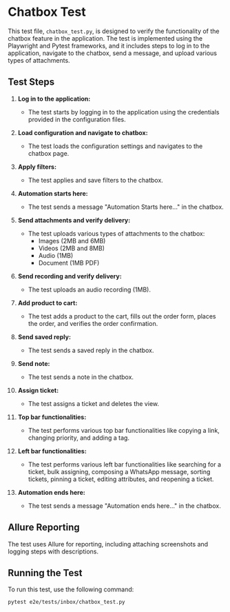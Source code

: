 # Chatbox Test

This test file, `chatbox_test.py`, is designed to verify the functionality of the chatbox feature in the application. The test is implemented using the Playwright and Pytest frameworks, and it includes steps to log in to the application, navigate to the chatbox, send a message, and upload various types of attachments.

## Test Steps

1. **Log in to the application:**
   - The test starts by logging in to the application using the credentials provided in the configuration files.

2. **Load configuration and navigate to chatbox:**
   - The test loads the configuration settings and navigates to the chatbox page.

3. **Apply filters:**
   - The test applies and save filters to the chatbox.

4. **Automation starts here:**
   - The test sends a message "Automation Starts here..." in the chatbox.

5. **Send attachments and verify delivery:**
   - The test uploads various types of attachments to the chatbox:
     - Images (2MB and 6MB)
     - Videos (2MB and 8MB)
     - Audio (1MB)
     - Document (1MB PDF)

6. **Send recording and verify delivery:**
   - The test uploads an audio recording (1MB).

7. **Add product to cart:**
   - The test adds a product to the cart, fills out the order form, places the order, and verifies the order confirmation.

8. **Send saved reply:**
   - The test sends a saved reply in the chatbox.

9. **Send note:**
   - The test sends a note in the chatbox.

10. **Assign ticket:**
    - The test assigns a ticket and deletes the view.

11. **Top bar functionalities:**
    - The test performs various top bar functionalities like copying a link, changing priority, and adding a tag.

12. **Left bar functionalities:**
    - The test performs various left bar functionalities like searching for a ticket, bulk assigning, composing a WhatsApp message, sorting tickets, pinning a ticket, editing attributes, and reopening a ticket.

13. **Automation ends here:**
    - The test sends a message "Automation ends here..." in the chatbox.

## Allure Reporting

The test uses Allure for reporting, including attaching screenshots and logging steps with descriptions.

## Running the Test

To run this test, use the following command:

```bash
pytest e2e/tests/inbox/chatbox_test.py